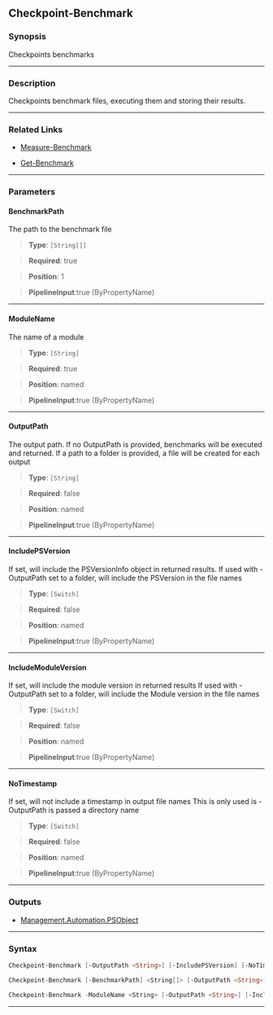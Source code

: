 Checkpoint-Benchmark
--------------------
### Synopsis
Checkpoints benchmarks

---
### Description

Checkpoints benchmark files, executing them and storing their results.

---
### Related Links
* [Measure-Benchmark](Measure-Benchmark.md)



* [Get-Benchmark](Get-Benchmark.md)



---
### Parameters
#### **BenchmarkPath**

The path to the benchmark file



> **Type**: ```[String[]]```

> **Required**: true

> **Position**: 1

> **PipelineInput**:true (ByPropertyName)



---
#### **ModuleName**

The name of a module



> **Type**: ```[String]```

> **Required**: true

> **Position**: named

> **PipelineInput**:true (ByPropertyName)



---
#### **OutputPath**

The output path. If no OutputPath is provided, benchmarks will be executed and returned.
If a path to a folder is provided, a file will be created for each output



> **Type**: ```[String]```

> **Required**: false

> **Position**: named

> **PipelineInput**:true (ByPropertyName)



---
#### **IncludePSVersion**

If set, will include the PSVersionInfo object in returned results.
If used with -OutputPath set to a folder, will include the PSVersion in the file names



> **Type**: ```[Switch]```

> **Required**: false

> **Position**: named

> **PipelineInput**:true (ByPropertyName)



---
#### **IncludeModuleVersion**

If set, will include the module version in returned results
If used with -OutputPath set to a folder, will include the Module version in the file names



> **Type**: ```[Switch]```

> **Required**: false

> **Position**: named

> **PipelineInput**:true (ByPropertyName)



---
#### **NoTimestamp**

If set, will not include a timestamp in output file names
This is only used is -OutputPath is passed a directory name



> **Type**: ```[Switch]```

> **Required**: false

> **Position**: named

> **PipelineInput**:true (ByPropertyName)



---
### Outputs
* [Management.Automation.PSObject](https://learn.microsoft.com/en-us/dotnet/api/System.Management.Automation.PSObject)




---
### Syntax
```PowerShell
Checkpoint-Benchmark [-OutputPath <String>] [-IncludePSVersion] [-NoTimestamp] [<CommonParameters>]
```
```PowerShell
Checkpoint-Benchmark [-BenchmarkPath] <String[]> [-OutputPath <String>] [-IncludePSVersion] [-NoTimestamp] [<CommonParameters>]
```
```PowerShell
Checkpoint-Benchmark -ModuleName <String> [-OutputPath <String>] [-IncludePSVersion] [-IncludeModuleVersion] [-NoTimestamp] [<CommonParameters>]
```
---
